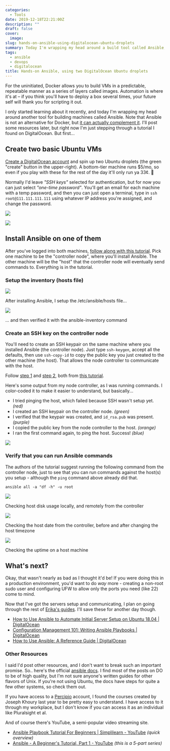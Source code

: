 ```yaml
---
categories:
  - Tools
date: 2019-12-18T22:21:00Z
description: ""
draft: false
cover:
  image:
slug: hands-on-ansible-using-digitalocean-ubuntu-droplets
summary: Today I'm wrapping my head around a build tool called Ansible, used for deploying machines in a scriptable, repeatable manner. Follow along as I step through an excellent tutorial from DigitalOcean, applying what I learn to a couple DO Ubuntu VMs... the $5/mo ones - nothing fancy needed!
tags:
  - ansible
  - devops
  - digitalocean
title: Hands-on Ansible, using two DigitalOcean Ubuntu droplets
---
```

For the uninitiated, Docker allows you to build VMs in a predictable, repeatable manner as a series of layers called images. Automation is where it's at – if you think you'll have to deploy a box several times, your future self will thank you for scripting it out.

I only started learning about it recently, and today I'm wrapping my head around another tool for building machines called Ansible. Note that Ansible is not an alternative for Docker, but [it can actually complement it](https://www.ansible.com/integrations/containers/docker). I'll post some resources later, but right now I'm just stepping through a tutorial I found on DigitalOcean. But first...

## Create two basic Ubuntu VMs

[Create a DigitalOcean account](https://m.do.co/c/448f25462030) and spin up two Ubuntu droplets (the green "create" button in the upper-right). A bottom-tier machine runs $5/mo, so even if you play with these for the rest of the day it'll only run ya 33¢. 🤑

Normally I'd leave _"SSH keys"_ selected for authentication, but for now you can just select _"one-time password"_. You'll get an email for each machine with a temp password, and then you can just open a terminal, type in `ssh root@111.111.111.111` using whatever IP address you're assigned, and change the password.

![](ubuntu-vm-at-do-1.webp)

![](ansible-sandbox.webp)

## Install Ansible on one of them

After you've logged into both machines, [follow along with this tutorial](https://www.digitalocean.com/community/tutorials/how-to-install-and-configure-ansible-on-ubuntu-18-04). Pick one machine to be the "controller node", where you'll install Ansible. The other machine will be the "host" that the controller node will eventually send commands to. Everything is in the tutorial.

### Setup the inventory (hosts file)

![](1-ansible-hosts-setup-1.webp)

After installing Ansible, I setup the /etc/ansible/hosts file...

![](2-ansible-inventory.webp)

... and then verified it with the ansible-inventory command

### Create an SSH key on the controller node

You'll need to create an SSH keypair on the same machine where you installed Ansible (the controller node). Just type `ssh-keygen`, accept all the defaults, then use `ssh-copy-id` to copy the public key you just created to the other machine (the host). That allows the node controller to communicate with the host.

Follow [step 1](https://www.digitalocean.com/community/tutorials/how-to-set-up-ssh-keys-on-ubuntu-1804#step-1-%E2%80%94-create-the-rsa-key-pair) and [step 2](https://www.digitalocean.com/community/tutorials/how-to-set-up-ssh-keys-on-ubuntu-1804#step-2-%E2%80%94-copy-the-public-key-to-ubuntu-server), both from [this tutorial](https://www.digitalocean.com/community/tutorials/how-to-set-up-ssh-keys-on-ubuntu-1804).

Here's some output from my node controller, as I was running commands. I color-coded it to make it easier to understand, but basically...

- I tried pinging the host, which failed because SSH wasn't setup yet. _(red)_
- I created an SSH keypair on the controller node. _(green)_
- I verified that the keypair was created, and `id_rsa.pub` was present. _(purple)_
- I copied the public key from the node controller to the host. _(orange)_
- I ran the first command again, to ping the host. Success! _(blue)_

![](ansible-node-controller-setup.webp)

### Verify that you can run Ansible commands

The authors of the tutorial suggest running the following command from the controller node, just to see that you can run commands against the host(s) you setup - although the `ping` command above already did that.

```
ansible all -a "df -h" -u root
```

![](ansible-df-h.webp)

Checking host disk usage locally, and remotely from the controller

![](change-time.webp)

Checking the host date from the controller, before and after changing the host timezone

![](host-uptime.webp)

Checking the uptime on a host machine

## What's next?

Okay, that wasn't nearly as bad as I thought it'd be! If you were doing this in a production environment, you'd want to do _way_ more - creating a non-root sudo user and configuring UFW to allow only the ports you need (like 22) come to mind.

Now that I've got the servers setup and communicating, I plan on going through the rest of [Erika's guides](https://www.digitalocean.com/community/users/erikaheidi). I'll save these for another day though.

- [How to Use Ansible to Automate Initial Server Setup on Ubuntu 18.04 | DigitalOcean](https://www.digitalocean.com/community/tutorials/how-to-use-ansible-to-automate-initial-server-setup-on-ubuntu-18-04)
- [Configuration Management 101: Writing Ansible Playbooks | DigitalOcean](https://www.digitalocean.com/community/tutorials/configuration-management-101-writing-ansible-playbooks)
- [How to Use Ansible: A Reference Guide | DigitalOcean](https://www.digitalocean.com/community/cheatsheets/how-to-use-ansible-cheat-sheet-guide)

### Other Resources

I said I'd post other resources, and I don't want to break such an important promise. So.. here's the official [ansible docs](https://docs.ansible.com/ansible/latest/installation_guide/intro_installation.html#latest-releases-via-apt-ubuntu). I find most of the posts on DO to be of high quality, but I'm not sure anyone's written guides for other flavors of Unix. If you're not using Ubuntu, the docs have steps for quite a few other systems, so check them out.

If you have access to a [Percipio](https://www.skillsoft.com/platform-solution/percipio/) account, I found the courses created by Joseph Khoury last year to be pretty easy to understand. I have access to it through my workplace, but I don't know if you can access it as an individual like Pluralsight et al.

And of course there's YouTube, a semi-popular video streaming site.

- [Ansible Playbook Tutorial For Beginners | Simplilearn - YouTube](https://www.youtube.com/watch?v=wgQ3rHFTM4E) *(quick overview)*
- [Ansible - A Beginner's Tutorial, Part 1 - YouTube](https://www.youtube.com/watch?v=icR-df2Olm8&embeds_referring_euri=https%3A%2F%2Fgrantwinney.com%2F) *(this is a 5-part series)*
